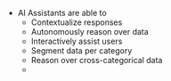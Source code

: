 - AI Assistants are able to
	- Contextualize responses
	- Autonomously reason over data
	- Interactively assist users
	- Segment data per category 
	- Reason over cross-categorical data
	- 